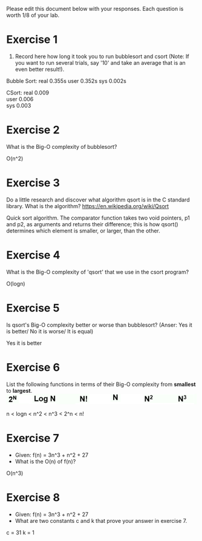 Please edit this document below with your responses. Each question is worth 1/8 of your lab.

# Exercise 1

1. Record here how long it took you to run bubblesort and csort (Note: If you want to run several trials, say '10' and take an average that is an even better result!).

Bubble Sort:
real 0.355s
user 0.352s
sys 0.002s

CSort:
real 0.009	
user 0.006	
sys 0.003

# Exercise 2

What is the Big-O complexity of bubblesort?

O(n^2)

# Exercise 3

Do a little research and discover what algorithm qsort is in the C standard library. What is the algorithm? https://en.wikipedia.org/wiki/Qsort

Quick sort algorithm.
The comparator function takes two void pointers, p1 and p2, as arguments and returns their difference; this is how qsort() determines which element is smaller, or larger, than the other.

# Exercise 4

What is the Big-O complexity of 'qsort' that we use in the csort program?

O(logn)

# Exercise 5

Is qsort's Big-O complexity better or worse than bubblesort? (Anser: Yes it is better/ No it is worse/ It is equal)

Yes it is better

# Exercise 6

List the following functions in terms of their Big-O complexity from **smallest** to **largest**.
<img src="./media/bigo.jpg"/>

n < logn < n^2 < n^3 < 2^n < n!

# Exercise 7

- Given: f(n) = 3n^3 + n^2 + 27
- What is the O(n) of f(n)?

O(n^3)

# Exercise 8

- Given: f(n) = 3n^3 + n^2 + 27
- What are two constants c and k that prove your answer in exercise 7.

c = 31
k = 1
